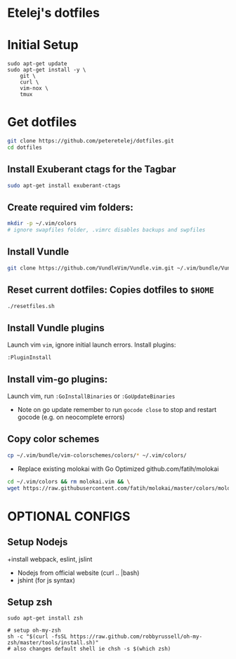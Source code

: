 # Etelej's dotfiles 


# Initial Setup
```
sudo apt-get update
sudo apt-get install -y \
	git \
	curl \
	vim-nox \
	tmux 
```

# Get dotfiles
```bash
git clone https://github.com/peteretelej/dotfiles.git 
cd dotfiles
```

## Install Exuberant ctags for the Tagbar
```bash
sudo apt-get install exuberant-ctags
```

## Create required vim folders:
```bash
mkdir -p ~/.vim/colors 
# ignore swapfiles folder, .vimrc disables backups and swpfiles

```

## Install Vundle
```bash
git clone https://github.com/VundleVim/Vundle.vim.git ~/.vim/bundle/Vundle.vim
```

## Reset current dotfiles: Copies dotfiles to `$HOME`
```bash
./resetfiles.sh
```

## Install Vundle plugins
Launch vim `vim`, ignore initial launch errors.  Install plugins:
```
:PluginInstall
```

## Install vim-go plugins:
Launch vim, run `:GoInstallBinaries` or `:GoUpdateBinaries`

- Note on go update remember to run `gocode close` to stop and restart gocode (e.g. on neocomplete errors)

## Copy color schemes
```bash
cp ~/.vim/bundle/vim-colorschemes/colors/* ~/.vim/colors/
```

- Replace existing molokai with Go Optimized github.com/fatih/molokai
```bash
cd ~/.vim/colors && rm molokai.vim && \
wget https://raw.githubusercontent.com/fatih/molokai/master/colors/molokai.vim
```


# OPTIONAL CONFIGS 

## Setup Nodejs
<see javascript guide> +install webpack, eslint, jslint

   - Nodejs from official website (curl .. |bash)
   - jshint (for js syntax)


## Setup zsh
```
sudo apt-get install zsh

# setup oh-my-zsh
sh -c "$(curl -fsSL https://raw.github.com/robbyrussell/oh-my-zsh/master/tools/install.sh)"
# also changes default shell ie chsh -s $(which zsh)
```
